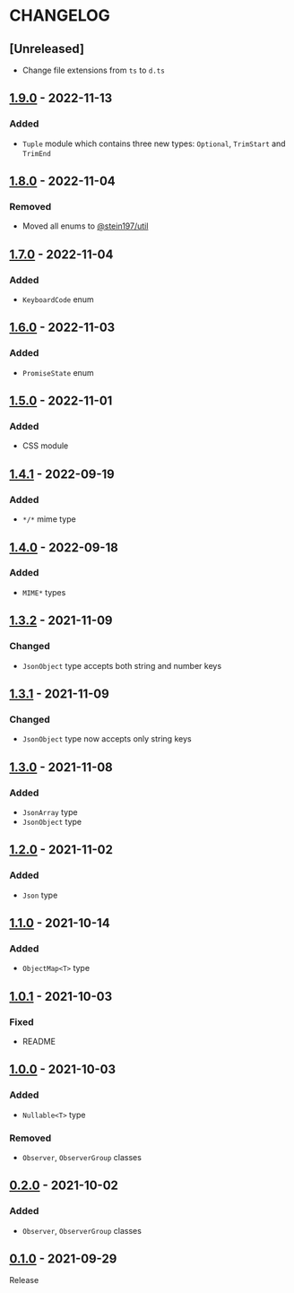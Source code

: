 # CHANGELOG
## [Unreleased]
- Change file extensions from `ts` to `d.ts`

## [1.9.0](../../compare/1.8.0..1.9.0) - 2022-11-13
### Added
- `Tuple` module which contains three new types: `Optional`, `TrimStart` and `TrimEnd`

## [1.8.0](../../compare/1.7.0..1.8.0) - 2022-11-04
### Removed
- Moved all enums to [@stein197/util](https://github.com/stein197/js-util)

## [1.7.0](../../compare/1.6.0..1.7.0) - 2022-11-04
### Added
- `KeyboardCode` enum

## [1.6.0](../../compare/1.5.0..1.6.0) - 2022-11-03
### Added
- `PromiseState` enum

## [1.5.0](../../compare/1.4.1..1.5.0) - 2022-11-01
### Added
- CSS module

## [1.4.1](../../compare/1.4.0..1.4.1) - 2022-09-19
### Added
- `*/*` mime type

## [1.4.0](../../compare/1.3.2..1.4.0) - 2022-09-18
### Added
- `MIME*` types

## [1.3.2](../../compare/1.3.1..1.3.2) - 2021-11-09
### Changed
- `JsonObject` type accepts both string and number keys

## [1.3.1](../../compare/1.3.0..1.3.1) - 2021-11-09
### Changed
- `JsonObject` type now accepts only string keys

## [1.3.0](../../compare/1.2.0..1.3.0) - 2021-11-08
### Added
- `JsonArray` type
- `JsonObject` type

## [1.2.0](../../compare/1.1.0..1.2.0) - 2021-11-02
### Added
- `Json` type

## [1.1.0](../../compare/1.0.1..1.1.0) - 2021-10-14
### Added
- `ObjectMap<T>` type

## [1.0.1](../../compare/1.0.0..1.0.1) - 2021-10-03
### Fixed
- README

## [1.0.0](../../compare/0.2.0..1.0.0) - 2021-10-03
### Added
- `Nullable<T>` type
### Removed
- `Observer`, `ObserverGroup` classes

## [0.2.0](../../compare/0.1.0...0.2.0) - 2021-10-02
### Added
- `Observer`, `ObserverGroup` classes

## [0.1.0](../../tree/0.1.0) - 2021-09-29
Release
